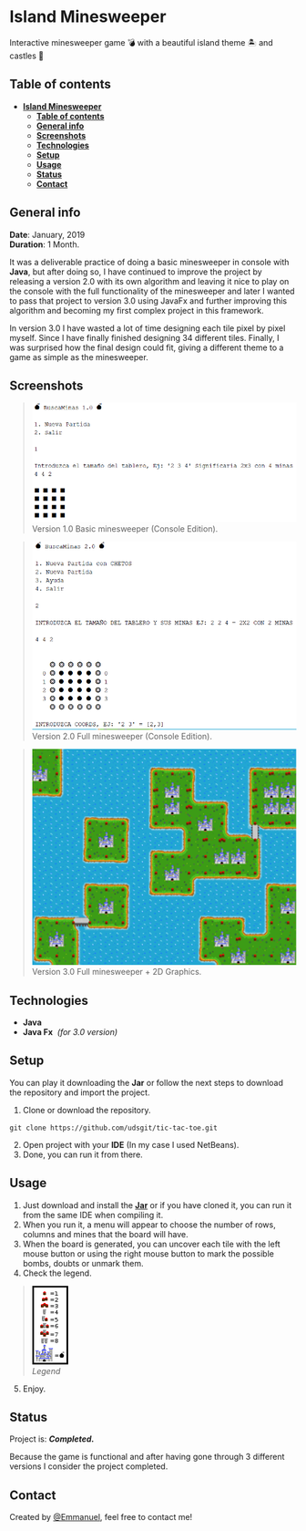 # **Island Minesweeper**

Interactive minesweeper game 💣 with a beautiful island theme 🏝️ and castles 🏰

## **Table of contents**

- [**Island Minesweeper**](#island-minesweeper)
  - [**Table of contents**](#table-of-contents)
  - [**General info**](#general-info)
  - [**Screenshots**](#screenshots)
  - [**Technologies**](#technologies)
  - [**Setup**](#setup)
  - [**Usage**](#usage)
  - [**Status**](#status)
  - [**Contact**](#contact)

## **General info**

**Date**: January, 2019  
**Duration**: 1 Month.

It was a deliverable practice of doing a basic minesweeper in console with **Java**, but after doing so, I have continued to improve the project by releasing a version 2.0 with its own algorithm and leaving it nice to play on the console with the full functionality of the minesweeper and later I wanted to pass that project to version 3.0 using JavaFx and further improving this algorithm and becoming my first complex project in this framework.

In version 3.0 I have wasted a lot of time designing each tile pixel by pixel myself. Since I have finally finished designing 34 different tiles. Finally, I was surprised how the final design could fit, giving a different theme to a game as simple as the minesweeper.

## **Screenshots**

> ![Screenshot](images/example1.png)  
> Version 1.0 Basic minesweeper (Console Edition).

> ![Screenshot](images/example2.png)  
> Version 2.0 Full minesweeper (Console Edition).

> ![Screenshot](images/example3.png)  
> Version 3.0 Full minesweeper + 2D Graphics.

## **Technologies**

- **Java**
- **Java Fx**&nbsp;&nbsp;_(for 3.0 version)_

## **Setup**

You can play it downloading the **Jar** or follow the next steps to download the repository and import the project.

1. Clone or download the repository.

```console
git clone https://github.com/udsgit/tic-tac-toe.git
```

2. Open project with your **IDE** (In my case I used NetBeans).
3. Done, you can run it from there.

## **Usage**

1. Just download and install the [**Jar**](./apk/tic-tac-toe.apk) or if you have cloned it, you can run it from the same IDE when compiling it.
2. When you run it, a menu will appear to choose the number of rows, columns and mines that the board will have.
3. When the board is generated, you can uncover each tile with the left mouse button or using the right mouse button to mark the possible bombs, doubts or unmark them.
4. Check the legend.

> ![Screenshot](images/legend.png)  
> *Legend*

5. Enjoy.

## **Status**

Project is: **_Completed._**

Because the game is functional and after having gone through 3 different versions I consider the project completed.

## **Contact**

Created by [@Emmanuel](https://www.linkedin.com/in/emagleza/), feel free to contact me!
